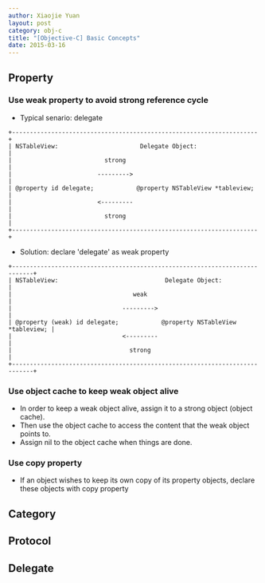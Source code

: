 ```yaml
---
author: Xiaojie Yuan
layout: post
category: obj-c
title: "[Objective-C] Basic Concepts"
date: 2015-03-16
---
```



Property
--------

### Use weak property to avoid strong reference cycle

* Typical senario: delegate

```
+---------------------------------------------------------------------+
| NSTableView:                       Delegate Object:                 |
|                          strong                                     |
|                        --------->                                   |
| @property id delegate;            @property NSTableView *tableview; |
|                        <---------                                   |
|                          strong                                     |
+---------------------------------------------------------------------+
```

* Solution: declare 'delegate' as weak property

```
+----------------------------------------------------------------------------+
| NSTableView:                              Delegate Object:                 |
|                                  weak                                      |
|                               --------->                                   |
| @property (weak) id delegate;            @property NSTableView *tableview; |
|                               <---------                                   |
|                                 strong                                     |
+----------------------------------------------------------------------------+
```

### Use object cache to keep weak object alive

* In order to keep a weak object alive, assign it to a strong object (object cache).
* Then use the object cache to access the content that the weak object points to.
* Assign nil to the object cache when things are done.

### Use copy property

* If an object wishes to keep its own copy of its property objects, declare these objects with copy property


Category
--------


Protocol
--------


Delegate
--------
